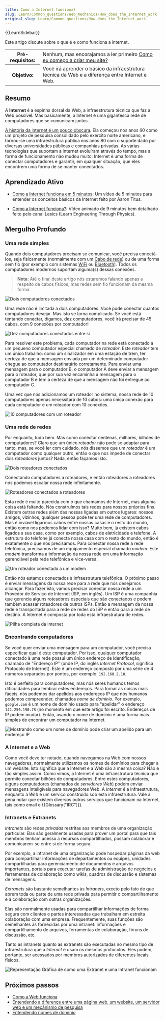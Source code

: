 ```yaml
---
title: Como a Internet funciona?
slug: Learn/Common_questions/Web_mechanics/How_does_the_Internet_work
original_slug: Learn/Common_questions/How_does_the_Internet_work
---
```


{{LearnSidebar}}

Este artigo discute sobre o que é e como funciona a internet.

<table>
  <tbody>
    <tr>
      <th scope="row">Pré-requisitos:</th>
      <td>
        Nenhum, mas encorajamos a ler primeiro
        <a href="/pt-BR/docs/Learn/Common_questions/Thinking_before_coding"
          >Como eu começo a criar meu site?</a>
      </td>
    </tr>
    <tr>
      <th scope="row">Objetivo:</th>
      <td>
        Você irá aprender o básico da infraestrutura técnica da Web e a diferença entre Internet e Web.
      </td>
    </tr>
  </tbody>
</table>

## Resumo

A **Internet** é a espinha dorsal da Web, a infraestrutura técnica que faz a Web possível. Mas basicamente, a Internet é uma gigantesca rede de computadores que se comunicam juntos.

[A história da internet é um pouco obscura](https://pt.wikipedia.org/wiki/Internet#Hist.C3.B3ria). Ela começou nos anos 60 como um projeto de pesquisa consolidado pelo exército norte americano, e tornou-se uma infraestrutura pública nos anos 80 com o suporte dado por diversas universidades públicas e companhias privadas. As várias tecnologias que suportam a internet evoluíram através do tempo, mas a forma de funcionamento não mudou muito: Internet é uma forma de conectar computadores e garantir, em qualquer situação, que eles encontrem uma forma de se manter conectados.

## Aprendizado Ativo

- [Como a Internet funciona em 5 minutos](https://www.youtube.com/watch?v=7_LPdttKXPc): Um vídeo de 5 minutos para entender os conceitos básicos da Internet feito por Aaron Titus.

- [Como a Internet funciona?](https://www.youtube.com/watch?v=x3c1ih2NJEg): Vídeo animado de 9 minutos bem detalhado feito pelo canal Lesics (Learn Engineering Through Physics).

## Mergulho Profundo

### Uma rede simples

Quando dois computadores precisam se comunicar, você precisa conectá-los, seja fisicamente (normalmente com um [Cabo de rede](https://pt.wikipedia.org/wiki/Cabo_de_par_tran%C3%A7ado)) ou de uma forma sem fio (por exemplo com sistemas [WiFi](https://pt.wikipedia.org/wiki/Wi-Fi) ou [Bluetooth](https://pt.wikipedia.org/wiki/Bluetooth)). Todos os computadores modernos suportam alguma(s) dessas conexões.

> **Nota:** Até o final deste artigo nós estaremos falando apenas a respeito de cabos físicos, mas redes sem fio funcionam da mesma forma

![Dois computadores conectados](internet-schema-1.png)

Uma rede não é limitada a dois computadores. Você pode conectar quantos computadores desejar. Mas isto se torna complicado. Se você está tentando conectar, digamos, dez computadores, você irá precisar de 45 cabos, com 9 conexões por computador!

![Dez computadores conectados entre si](internet-schema-2.png)

Para resolver este problema, cada computador na rede está conectado a um pequeno computador especial chamado de _roteador_. Este _roteador_ tem um único trabalho: como um sinalizador em uma estação de trem, ter certeza de que a mensagem enviada por um determinado computador chegue ao computador destinatário corretamente. Para enviar uma mensagem para o computador B, o computador A deve enviar a mensagem para o roteador, que por sua vez encaminha a mensagem para o computador B e tem a certeza de que a mensagem não foi entregue ao computador C.

Uma vez que nós adicionamos um roteador no sistema, nossa rede de 10 computadores apenas necessitará de 10 cabos: uma única conexão para cada computador e um roteador com 10 conexões.

![10 computadores com um roteador](internet-schema-3.png)

### Uma rede de redes

Por enquanto, tudo bem. Mas como conectar centenas, milhares, bilhões de computadores? Claro que um único _roteador_ não pode se adaptar para tanto, mas, se você ler com cuidado, nós dissemos que um _roteador_ é um computador como qualquer outro, então o que nos impede de conectar dois _roteadores_ juntos? Nada, então façamos isto.

![Dois roteadores conectados](internet-schema-4.png)

Conectando computadores a roteadores, e então roteadores a roteadores nós podemos escalar nossa rede infinitamente.

![Roteadores conectados a roteadores](internet-schema-5.png)

Esta rede é muito parecida com o que chamamos de Internet, mas alguma coisa está faltando. Nós construímos tais redes para nossos próprios fins. Existem outras redes além das nossas ligadas em outros lugares: nossos amigos, vizinhos, qualquer pessoa pode ter uma rede de computadores. Mas é inviável ligarmos cabos entre nossas casas e o resto do mundo, então como nos podemos lidar com isso? Muito bem, já existem cabos ligados a sua casa, como por exemplo, cabos de eletricidade e telefone. A estrutura do telefone já conecta nossa casa com o resto do mundo, então é exatamente o que nós precisamos. Para conectar nossa rede a rede telefônica, precisamos de um equipamento especial chamado _modem_. Este *modem* transforma a informação da nossa rede em uma informação gerenciável pela rede telefônica e vice-versa.

![Um roteador conectado a um modem](internet-schema-6.png)

Então nós estamos conectados à infraestrutura telefônica. O próximo passo é enviar mensagens da nossa rede para a rede que nós desejamos alcançar. Para fazer isto, vamos precisar conectar nossa rede a um Provedor de Serviço de Internet (ISP, em inglês). Um ISP é uma companhia que gerencia alguns roteadores especiais que são conectados e podem também acessar roteadores de outros ISPs. Então a mensagem da nossa rede é transportada para a rede de redes do ISP e então para a rede de destino. A Internet é composta por toda esta infraestrutura de redes.

![Pilha completa da Internet](internet-schema-7.png)

### Encontrando computadores

Se você quer enviar uma mensagem para um computador, você precisa especificar qual é este computador. Por isso, qualquer computador conectado à uma rede possui um único endereço de identificação, chamado de "Endereço IP" (onde IP, do inglês _Internet Protocol_, significa Protocolo de Internet). Este é um endereço composto por uma série de 4 números separados por pontos, por exemplo: `192.168.2.10`.

Isto é perfeito para computadores, mas nós seres humanos temos dificuldades para lembrar estes endereços. Para tornar as coisas mais fáceis, nós podemos dar apelidos aos endereços IP que nós humanos podemos compreender, chamados _nome de domínio_. Por exemplo, `google.com` é um nome de domínio usado para "apelidar" o endereço `142.250.190.78` (no momento em que este artigo foi escrito. Endereços de IP podem mudar). Então, usando o nome de domínio é uma forma mais simples de encontrar um computador na Internet.

![Mostrando como um nome de domínio pode criar um apelido para um endereço IP](dns-ip.png)

### A Internet e a Web

Como você deve ter notado, quando navegamos na Web com nossos navegadores, normalmente utilizamos os nomes de domínios para chegar a um website. Isto significa que a Internet e a Web são a mesma coisa? Não é tão simples assim. Como vimos, a Internet é uma infraestrutura técnica que permite conectar bilhões de computadores. Entre estes computadores, alguns computadores (chamados de _servidores Web_) podem enviar mensagens inteligíveis para navegadores Web. A _Internet_ é a infraestrutura, enquanto a _Web_ é um serviço construído sob esta infraestrutura. Vale a pena notar que existem diversos outros serviços que funcionam na Internet, tais como email e {{Glossary("IRC")}}.

### Intranets e Extranets

_Intranets_ são redes _privadas_ restritas aos membros de uma organização particular.
Elas são geralmente usadas para prover um portal para que tais membros tenham acesso a recursos compartilhados, possam colaborar e comunicarem-se entre si de forma segura.

Por exemplo, a intranet de uma organização pode hospedar páginas da web para compartilhar informações de departamentos ou equipes, unidades compartilhadas para gerenciamento de documentos e arquivos importantes, portais para executar tarefas de administração de negócios e ferramentas de colaboração como wikis, quadros de discussão e sistemas de mensagens.

_Extranets_ são bastante semelhantes às _Intranets_, exceto pelo fato de que abrem toda ou parte de uma rede privada para permitir o compartilhamento e a colaboração com outras organizações.

Elas são normalmente usadas para compartilhar informações de forma segura com clientes e partes interessadas que trabalham em estreita colaboração com uma empresa. Frequentemente, suas funções são semelhantes às fornecidas por uma intranet: informações e compartilhamento de arquivos, ferramentas de colaboração, fóruns de discussão, etc.

Tanto as intranets quanto as extranets são executadas no mesmo tipo de infraestrutura que a _Internet_ e usam os mesmos protocolos. Eles podem, portanto, ser acessados por membros autorizados de diferentes locais físicos.

![Representação Gráfica de como uma Extranet e uma Intranet funcionam](internet-schema-8.png)

## Próximos passos

- [Como a Web funciona](/pt-BR/docs/Learn/Getting_started_with_the_web/How_the_Web_works)
- [Entendendo a diferença entre uma página web, um website, um servidor web e um mecânismo de pesquisa](/pt-BR/docs/Learn/Common_questions/Pages_sites_servers_and_search_engines)
- [Entendendo nomes de domínio](/pt-BR/docs/Learn/Common_questions/What_is_a_domain_name)
